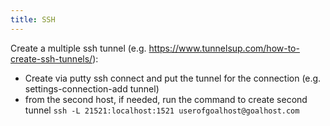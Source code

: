 ```yaml
---
title: SSH
---
```


Create a multiple ssh tunnel (e.g. https://www.tunnelsup.com/how-to-create-ssh-tunnels/):
- Create via putty ssh connect and put the tunnel for the connection (e.g. settings-connection-add tunnel)
- from the second host, if needed, run the command to create second tunnel ```ssh -L 21521:localhost:1521 userofgoalhost@goalhost.com```
